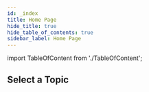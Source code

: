 ```yaml
---
id: _index
title: Home Page
hide_title: true
hide_table_of_contents: true
sidebar_label: Home Page
---
```


import TableOfContent from './TableOfContent';

## Select a Topic

<TableOfContent></TableOfContent>
